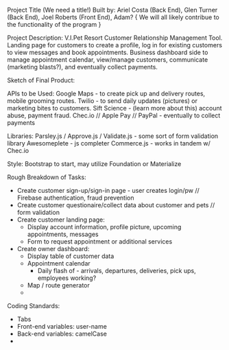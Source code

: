 Project Title (We need a title!)
Built by: Ariel Costa (Back End), Glen Turner (Back End), Joel Roberts (Front End), Adam?
{ We will all likely contribue to the functionality of the program }

Project Description: V.I.Pet Resort Customer Relationship Management Tool.  
Landing page for customers to create a profile, log in for existing customers to view messages and book appointments.
Business dashboard side to manage appointment calendar, view/manage customers, communicate (marketing blasts?), and eventually collect payments.

Sketch of Final Product: 

APIs to be Used:
Google Maps - to create pick up and delivery routes, mobile grooming routes.
Twilio - to send daily updates (pictures) or marketing bites to customers.
Sift Science - (learn more about this) account abuse, payment fraud.
Chec.io // Apple Pay // PayPal - eventually to collect payments

Libraries:
Parsley.js / Approve.js / Validate.js - some sort of form validation library
Awesomeplete - js completer
Commerce.js - works in tandem w/ Chec.io

Style:
Bootstrap to start, may utilize Foundation or Materialize

Rough Breakdown of Tasks:
- Create customer sign-up/sign-in page - user creates login/pw // Firebase authentication, fraud prevention
- Create customer questionaire/collect data about customer and pets // form validation
- Create customer landing page:
  - Display account information, profile picture, upcoming appointments, messages
  - Form to request appointment or additional services
- Create owner dashboard:
  - Display table of customer data
  - Appointment calendar
    - Daily flash of - arrivals, departures, deliveries, pick ups, employees working?
  - Map / route generator
  - 

Coding Standards:
- Tabs
- Front-end variables: user-name
- Back-end variables: camelCase
- 

